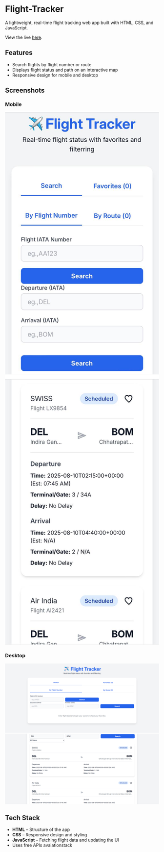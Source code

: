 # Flight-Tracker

A lightweight, real-time flight tracking web app built with HTML, CSS, and JavaScript.

View the live [here](https://flighttracker333.netlify.app).

## Features

- Search flights by flight number or route
- Displays flight status and path on an interactive map
- Responsive design for mobile and desktop

## Screenshots

### Mobile
![Mobile Screenshot](/home.jpg)
![Mobile Screenshot](/status.jpg)

### Desktop
![Desktop Screenshot](/home1.png)
![Desktop Screenshot](/status1.png)

## Tech Stack

- **HTML** – Structure of the app
- **CSS** – Responsive design and styling
- **JavaScript** – Fetching flight data and updating the UI
- Uses free APIs avaiationstack
